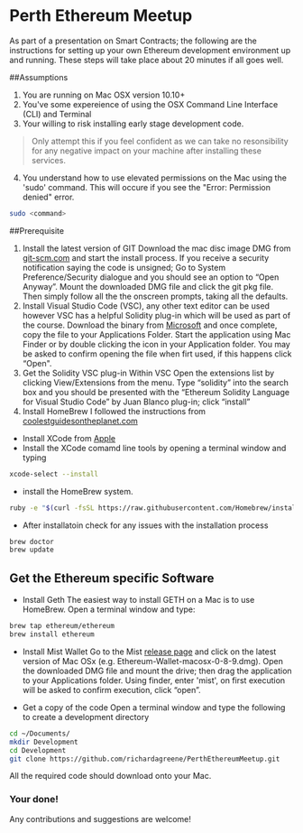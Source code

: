 # Perth Ethereum Meetup 
As part of a presentation on Smart Contracts; the following are the instructions for setting up your own Ethereum development environment up and running.  These steps will take place about 20 minutes if all goes well.

##Assumptions
1. You are running on Mac OSX version 10.10+
2. You've some expereience of using the OSX Command Line Interface (CLI) and Terminal
3. Your willing to risk installing early stage development code. 
> Only attempt this if you feel confident as we can take no resonsibility for any negative impact on your machine after installing these services.
4. You understand how to use elevated permissions on the Mac using the 'sudo' command.  This will occure if you see the "Error: Permission denied" error.

```bash
sudo <command>
```

##Prerequisite
1. Install the latest version of GIT
Download the mac disc image DMG from [git-scm.com](http://git-scm.com/download/mac) and start the install process.  If you receive a security notification saying the code is unsigned; Go to System Preference/Security dialogue and you should see an option to “Open Anyway”.  Mount the downloaded DMG file and click the git pkg file.  Then simply follow all the the onscreen prompts, taking all the defaults.
2. Install Visual Studio Code (VSC), any other text editor can be used however VSC has a helpful Solidity plug-in which will be used as part of the course. Download the binary from [Microsoft](https://code.visualstudio.com/download) and once complete, copy the file to your Applications Folder.  Start the application using Mac Finder or by double clicking the icon in your Application folder.  You may be asked to confirm opening the file when firt used, if this happens click “Open". 
3. Get the Solidity VSC plug-in
Within VSC Open the extensions list by clicking View/Extensions from the menu.  Type “solidity” into the search box and you should be presented with the “Ethereum Solidity Language for Visual Studio Code” by Juan Blanco plug-in; click “install”
4. Install HomeBrew
I followed the instructions from [coolestguidesontheplanet.com](https://coolestguidesontheplanet.com/installing-homebrew-on-os-x-el-capitan-10-11-package-manager-for-unix-apps/)
* Install XCode from [Apple](https://itunes.apple.com/au/app/xcode/id497799835?mt=12&ign-mpt=uo%3D4)
* Install the XCode comamd line tools by opening a terminal window and typing

```bash
xcode-select --install
```

* install the HomeBrew system.

```bash
ruby -e "$(curl -fsSL https://raw.githubusercontent.com/Homebrew/install/master/install)"
```

* After installatoin check for any issues with the installation process

```bash
brew doctor
brew update
```

## Get the Ethereum specific Software
* Install Geth
The easiest way to install GETH on a Mac is to use HomeBrew.  Open a terminal window and type:

```bash
brew tap ethereum/ethereum
brew install ethereum
```
* Install Mist Wallet
Go to the Mist [release page](https://github.com/ethereum/mist/releases) and click on the latest version of Mac OSx (e.g. Ethereum-Wallet-macosx-0-8-9.dmg). Open the downloaded DMG file and mount the drive; then drag the application to your Applications folder.  Using finder, enter 'mist', on first execution will be asked to confirm execution, click “open”.

* Get a copy of the code
Open a terminal window and type the following to create a development directory

```bash
cd ~/Documents/
mkdir Development
cd Development
git clone https://github.com/richardagreene/PerthEthereumMeetup.git
```

All the required code should download onto your Mac.

### Your done!  

Any contributions and suggestions are welcome!